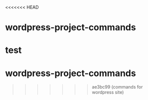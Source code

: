 <<<<<<< HEAD
# wordpress-project-commands
test
=======
# wordpress-project-commands
>>>>>>> ae3bc99 (commands for wordpress site)
